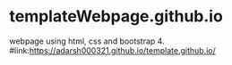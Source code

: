 # templateWebpage.github.io
webpage using html, css and bootstrap 4.
#link:https://adarsh000321.github.io/template.github.io/
